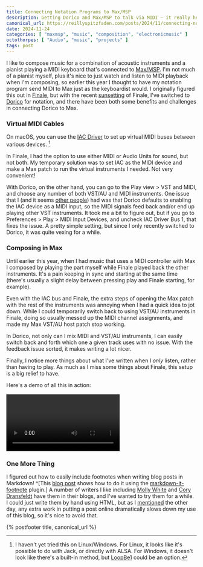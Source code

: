 ```yaml
---
title: Connecting Notation Programs to Max/MSP
description: Getting Dorico and Max/MSP to talk via MIDI — it really helps my composition!
canonical_url: https://reillyspitzfaden.com/posts/2024/11/connecting-notation-programs-to-maxmsp
date: 2024-11-24
categories: [ "maxmsp", "music", "composition", "electronicmusic" ]
octothorpes: [ "Audio", "music", "projects" ]
tags: post
---
```


I like to compose music for a combination of acoustic instruments and a pianist playing a MIDI keyboard that's connected to [Max/MSP](https://en.wikipedia.org/wiki/Max_(software)). I'm not much of a pianist myself, plus it's nice to just watch and listen to MIDI playback when I'm composing, so earlier this year I thought to have my notation program send MIDI to Max just as the keyboardist would. I originally figured this out in [Finale](https://en.wikipedia.org/wiki/Finale_(scorewriter)), but with the recent [sunsetting](https://www.finalemusic.com/blog/end-of-finale-new-journey-dorico-letter-from-president/) of Finale, I've switched to [Dorico](https://en.wikipedia.org/wiki/Dorico) for notation, and there have been both some benefits and challenges in connecting Dorico to Max.

### Virtual MIDI Cables
On macOS, you can use the [IAC Driver](https://support.apple.com/guide/audio-midi-setup/transfer-midi-information-between-apps-ams1013/mac) to set up virtual MIDI buses between various devices. [^1]

[^1]: I haven't yet tried this on Linux/Windows. For Linux, it looks like it's possible to do with Jack, or directly with ALSA. For Windows, it doesn't look like there's a built-in method, but [LoopBe1](https://www.nerds.de/en/loopbe1.html) could be an option.

In Finale, I had the option to use either MIDI or Audio Units for sound, but not both. My temporary solution was to set IAC as the MIDI device and make a Max patch to run the virtual instruments I needed. Not very convenient! 

With Dorico, on the other hand, you can go to the Play view > VST and MIDI, and choose any number of both VST/AU and MIDI instruments. One issue that I (and it seems [other people](https://forums.steinberg.net/t/midi-instruments-and-mac-iac-brittle-setup/828392/3)) had was that Dorico defaults to enabling the IAC device as a MIDI input, so the MIDI signals feed back and/or end up playing other VST instruments. It took me a bit to figure out, but if you go to Preferences > Play > MIDI Input Devices, and uncheck IAC Driver Bus 1, that fixes the issue. A pretty simple setting, but since I only recently switched to Dorico, it was quite vexing for a while.

### Composing in Max
Until earlier this year, when I had music that uses a MIDI controller with Max I composed by playing the part myself while Finale played back the other instruments. It's a pain keeping in sync and starting at the same time (there's usually a slight delay between pressing play and Finale starting, for example). 

Even with the IAC bus and Finale, the extra steps of opening the Max patch with the rest of the instruments was annoying when I had a quick idea to jot down. While I could temporarily switch back to using VST/AU instruments in Finale, doing so usually messed up the MIDI channel assignments, and made my Max VST/AU host patch stop working.

In Dorico, not only can I mix MIDI and VST/AU instruments, I can easily switch back and forth which one a given track uses with no issue. With the feedback issue sorted, it makes writing a lot nicer.

Finally, I notice more things about what I've written when I *only* listen, rather than having to play. As much as I miss some things about Finale, this setup is a big relief to have.

Here's a demo of all this in action:
<video controls>
  <source src="/media/blog/2024/11/forget-your-name-dorico-max.mp4" type="video/mp4">
</video>

### One More Thing
I figured out how to easily include footnotes when writing blog posts in Markdown! ^[This [blog post](https://www.alpower.com/tutorials/configuring-footnotes-with-eleventy/) shows how to do it using the [markdown-it-footnote](https://github.com/markdown-it/markdown-it-footnote) plugin.] A number of writers I like including [Molly White](https://www.citationneeded.news/ai-isnt-useless/) and [Cory Dransfeldt](https://coryd.dev/posts/2024/did-anyone-ask-for-these-ai-features/) have them in their blogs, and I've wanted to try them for a while. I could just write them by hand using HTML, but as I [mentioned](https://reillyspitzfaden.com/posts/2024/11/ssgs-are-nice/) the other day, any extra work in putting a post online dramatically slows down my use of this blog, so it's nice to avoid that.

{% postfooter title, canonical_url %}

<style>
  video {
    padding-top: 16px;
    max-width: 100%;
    height: auto;
  }
</style>
